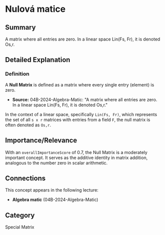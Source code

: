 # Nulová matice

## Summary
A matrix where all entries are zero. In a linear space Lin(Fs, Fr), it is denoted Os,r.

## Detailed Explanation
### Definition
A **Null Matrix** is defined as a matrix where every single entry (element) is zero.

*   **Source:** 04B-2024-Algebra-Matic: "A matrix where all entries are zero. In a linear space Lin(Fs, Fr), it is denoted Os,r."

In the context of a linear space, specifically `Lin(Fs, Fr)`, which represents the set of all `s x r` matrices with entries from a field `F`, the null matrix is often denoted as `Os,r`.

## Importance/Relevance
With an `overallImportanceScore` of 0.7, the Null Matrix is a moderately important concept. It serves as the additive identity in matrix addition, analogous to the number zero in scalar arithmetic.

## Connections
This concept appears in the following lecture:
*   **Algebra matic** (04B-2024-Algebra-Matic)

## Category
Special Matrix